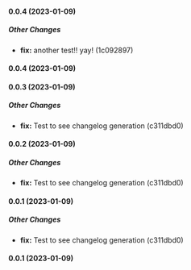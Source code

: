 #### 0.0.4 (2023-01-09)

##### Other Changes

* **fix:**  another test!! yay! (1c092897)

#### 0.0.4 (2023-01-09)

#### 0.0.3 (2023-01-09)

##### Other Changes

* **fix:**  Test to see changelog generation (c311dbd0)

#### 0.0.2 (2023-01-09)

##### Other Changes

* **fix:**  Test to see changelog generation (c311dbd0)

#### 0.0.1 (2023-01-09)

##### Other Changes

* **fix:**  Test to see changelog generation (c311dbd0)

#### 0.0.1 (2023-01-09)

